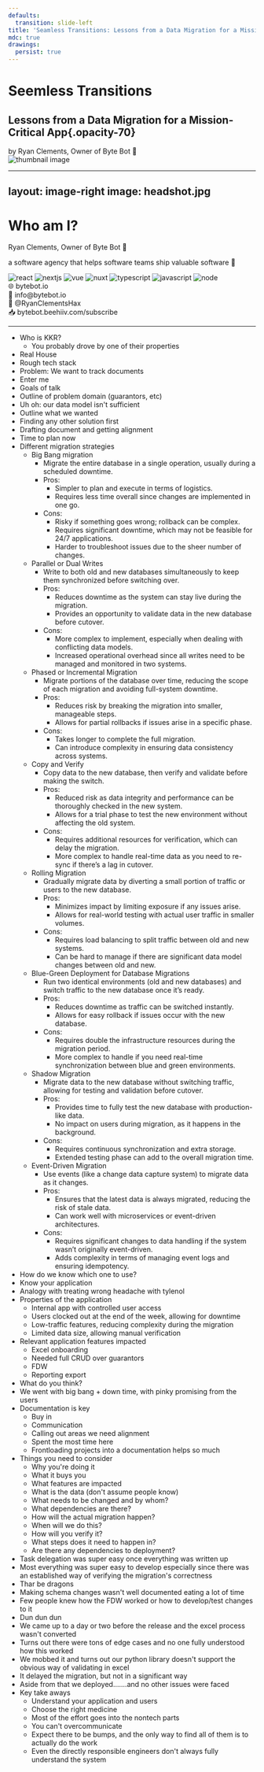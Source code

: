 ```yaml
---
defaults:
  transition: slide-left
title: 'Seamless Transitions: Lessons from a Data Migration for a Mission-Critical App'
mdc: true
drawings:
  persist: true
---
```


# Seemless Transitions
## Lessons from a Data Migration for a Mission-Critical App{.opacity-70}

<div class="mt-5">
<span class="opacity-70">by Ryan Clements, Owner of </span><span class="accent">Byte Bot</span> 🤖
</div>

<img src="/thumbnail.webp" alt="thumbnail image" class="background"/>

---
layout: image-right
image: headshot.jpg
---

# Who am I?

<div>Ryan Clements, Owner of <span class="text-yellow-400">Byte Bot</span> 🤖</div>

<v-clicks>

<span class="muted">a software agency that helps software teams ship valuable software 🚀</span>

<div class="flex gap-2 mt-10">
  <img src="/tech-logos/react-logo.svg" alt="react" class="logo" />
  <img src="/tech-logos/nextjs-logo.svg" alt="nextjs" class="logo" />
  <img src="/tech-logos/vue-logo.svg" alt="vue" class="logo" />
  <img src="/tech-logos/nuxt-logo.svg" alt="nuxt" class="logo" />
  <img src="/tech-logos/typescript-logo.svg" alt="typescript" class="logo" />
  <img src="/tech-logos/javascript-logo.svg" alt="javascript" class="logo" />
  <img src="/tech-logos/node-logo.svg" alt="node" class="logo" />
</div>

<div class="flex flex-col gap-2 mt-10">

<div>🌐 bytebot.io</div>
<div>📧 info@bytebot.io</div>
<div>🐤 @RyanClementsHax</div>
<div>📥 bytebot.beehiiv.com/subscribe</div>

</div>

</v-clicks>

---

- Who is KKR?
  - You probably drove by one of their properties
- Real House
- Rough tech stack
- Problem: We want to track documents
- Enter me
- Goals of talk
- Outline of problem domain (guarantors, etc)
- Uh oh: our data model isn't sufficient
- Outline what we wanted
- Finding any other solution first
- Drafting document and getting alignment
- Time to plan now
- Different migration strategies
  - Big Bang migration
    - Migrate the entire database in a single operation, usually during a scheduled downtime.
    - Pros:
      - Simpler to plan and execute in terms of logistics.
      - Requires less time overall since changes are implemented in one go.
    - Cons:
      - Risky if something goes wrong; rollback can be complex.
      - Requires significant downtime, which may not be feasible for 24/7 applications.
      - Harder to troubleshoot issues due to the sheer number of changes.
  - Parallel or Dual Writes
    - Write to both old and new databases simultaneously to keep them synchronized before switching over.
    - Pros:
      - Reduces downtime as the system can stay live during the migration.
      - Provides an opportunity to validate data in the new database before cutover.
    - Cons:
      - More complex to implement, especially when dealing with conflicting data models.
      - Increased operational overhead since all writes need to be managed and monitored in two systems.
  - Phased or Incremental Migration
    - Migrate portions of the database over time, reducing the scope of each migration and avoiding full-system downtime.
    - Pros:
      - Reduces risk by breaking the migration into smaller, manageable steps.
      - Allows for partial rollbacks if issues arise in a specific phase.
    - Cons:
      - Takes longer to complete the full migration.
      - Can introduce complexity in ensuring data consistency across systems.
  - Copy and Verify
    - Copy data to the new database, then verify and validate before making the switch.
    - Pros:
      - Reduced risk as data integrity and performance can be thoroughly checked in the new system.
      - Allows for a trial phase to test the new environment without affecting the old system.
    - Cons:
      - Requires additional resources for verification, which can delay the migration.
      - More complex to handle real-time data as you need to re-sync if there’s a lag in cutover.
  - Rolling Migration
    - Gradually migrate data by diverting a small portion of traffic or users to the new database.
    - Pros:
      - Minimizes impact by limiting exposure if any issues arise.
      - Allows for real-world testing with actual user traffic in smaller volumes.
    - Cons:
      - Requires load balancing to split traffic between old and new systems.
      - Can be hard to manage if there are significant data model changes between old and new.
  - Blue-Green Deployment for Database Migrations
    - Run two identical environments (old and new databases) and switch traffic to the new database once it’s ready.
    - Pros:
      - Reduces downtime as traffic can be switched instantly.
      - Allows for easy rollback if issues occur with the new database.
    - Cons:
      - Requires double the infrastructure resources during the migration period.
      - More complex to handle if you need real-time synchronization between blue and green environments.
  - Shadow Migration
    - Migrate data to the new database without switching traffic, allowing for testing and validation before cutover.
    - Pros:
      - Provides time to fully test the new database with production-like data.
      - No impact on users during migration, as it happens in the background.
    - Cons:
      - Requires continuous synchronization and extra storage.
      - Extended testing phase can add to the overall migration time.
  - Event-Driven Migration
    - Use events (like a change data capture system) to migrate data as it changes.
    - Pros:
      - Ensures that the latest data is always migrated, reducing the risk of stale data.
      - Can work well with microservices or event-driven architectures.
    - Cons:
      - Requires significant changes to data handling if the system wasn’t originally event-driven.
      - Adds complexity in terms of managing event logs and ensuring idempotency.
- How do we know which one to use?
- Know your application
- Analogy with treating wrong headache with tylenol
- Properties of the application
  - Internal app with controlled user access
  - Users clocked out at the end of the week, allowing for downtime
  - Low-traffic features, reducing complexity during the migration
  - Limited data size, allowing manual verification
- Relevant application features impacted
  - Excel onboarding
  - Needed full CRUD over guarantors
  - FDW
  - Reporting export
- What do you think?
- We went with big bang + down time, with pinky promising from the users
- Documentation is key
  - Buy in
  - Communication
  - Calling out areas we need alignment
  - Spent the most time here
  - Frontloading projects into a documentation helps so much
- Things you need to consider
  - Why you're doing it
  - What it buys you
  - What features are impacted
  - What is the data (don't assume people know)
  - What needs to be changed and by whom?
  - What dependencies are there?
  - How will the actual migration happen?
  - When will we do this?
  - How will you verify it?
  - What steps does it need to happen in?
  - Are there any dependencies to deployment?
- Task delegation was super easy once everything was written up
- Most everything was super easy to develop especially since there was an established way of verifying the migration's correctness
- Thar be dragons
- Making schema changes wasn't well documented eating a lot of time
- Few people knew how the FDW worked or how to develop/test changes to it
- Dun dun dun
- We came up to a day or two before the release and the excel process wasn't converted
- Turns out there were tons of edge cases and no one fully understood how this worked
- We mobbed it and turns out our python library doesn't support the obvious way of validating in excel
- It delayed the migration, but not in a significant way
- Aside from that we deployed.......and no other issues were faced
- Key take aways
  - Understand your application and users
  - Choose the right medicine
  - Most of the effort goes into the nontech parts
  - You can't overcommunicate
  - Expect there to be bumps, and the only way to find all of them is to actually do the work
  - Even the directly responsible engineers don't always fully understand the system
